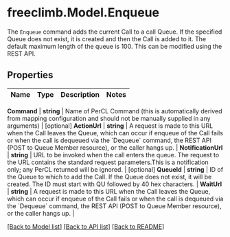 # freeclimb.Model.Enqueue
The `Enqueue` command adds the current Call to a call Queue. If the specified Queue does not exist, it is created and then the Call is added to it. The default maximum length of the queue is 100. This can be modified using the REST API.



## Properties

Name | Type | Description | Notes
------------ | ------------- | ------------- | -------------

**Command** | **string** | Name of PerCL Command (this is automatically derived from mapping configuration and should not be manually supplied in any arguments) | [optional] 
**ActionUrl** | **string** | A request is made to this URL when the Call leaves the Queue, which can occur if enqueue of the Call fails or when the call is dequeued via the &#x60;Dequeue&#x60; command, the REST API (POST to Queue Member resource), or the caller hangs up. | 
**NotificationUrl** | **string** | URL to be invoked when the call enters the queue. The request to the URL contains the standard request parameters.This is a notification only; any PerCL returned will be ignored. | [optional] 
**QueueId** | **string** | ID of the Queue to which to add the Call. If the Queue does not exist, it will be created. The ID must start with QU followed by 40 hex characters. | 
**WaitUrl** | **string** | A request is made to this URL when the Call leaves the Queue, which can occur if enqueue of the Call fails or when the call is dequeued via the &#x60;Dequeue&#x60; command, the REST API (POST to Queue Member resource), or the caller hangs up. | 


 [[Back to Model list]](../README.md#documentation-for-models) [[Back to API list]](../README.md#documentation-for-api-endpoints) [[Back to README]](../README.md)



